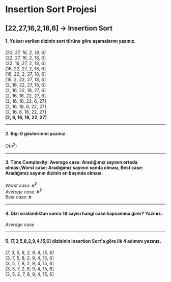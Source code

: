 # Insertion Sort Projesi

## [22,27,16,2,18,6] -> Insertion Sort


#### **1. Yukarı verilen dizinin sort türüne göre aşamalarını yazınız.**

*[22, 27, 16, 2, 18, 6]*  
[22, 27, 16, 2, 18, 6]  
[22, 16, 27, 2, 18, 6]  
[16, 22, 27, 2, 18, 6]  
[16, 22, 2, 27, 18, 6]  
[16, 2, 22, 27, 18, 6]  
[2, 16, 22, 27, 18, 6]  
[2, 16, 22, 18, 27, 6]  
[2, 16, 18, 22, 27, 6]  
[2, 16, 18, 22, 6, 27]  
[2, 16, 18, 6, 22, 27]  
[2, 16, 6, 18, 22, 27]  
**[2, 6, 16, 18, 22, 27]**  
***

#### **2. Big-O gösterimini yazınız.**

O($n^2$)
***

#### **3. Time Complexity: Average case: Aradığımız sayının ortada olması,Worst case: Aradığımız sayının sonda olması, Best case: Aradığımız sayının dizinin en başında olması.**

*Worst case:* **$n^2$**  
*Average case:* **$n^2$**  
*Best case:* **$n$**  
***

#### **4. Dizi sıralandıktan sonra 18 sayısı hangi case kapsamına girer? Yazınız.**

*Average case*
***

#### **5. [7,3,5,8,2,9,4,15,6] dizisinin Insertion Sort'a göre ilk 4 adımını yazınız.**

*[7, 3, 5, 8, 2, 9, 4, 15, 6]*  
[3, 7, 5, 8, 2, 9, 4, 15, 6]  
[3, 5, 7, 8, 2, 9, 4, 15, 6]  
[3, 5, 7, 2, 8, 9, 4, 15, 6]  
[3, 5, 2, 7, 8, 9, 4, 15, 6]  